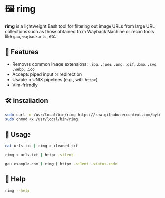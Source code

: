 # 🖼️ rimg

**rimg** is a lightweight Bash tool for filtering out image URLs from large URL collections such as those obtained from Wayback Machine or recon tools like `gau`, `waybackurls`, etc.

## 🚀 Features

- Removes common image extensions: `.jpg`, `.jpeg`, `.png`, `.gif`, `.bmp`, `.svg`, `.webp`, `.ico`
- Accepts piped input or redirection
- Usable in UNIX pipelines (e.g., with `httpx`)
- Vim-friendly

## 🛠️ Installation

```bash
sudo curl -o /usr/local/bin/rimg https://raw.githubusercontent.com/byteoverride/rimg/main/rimg
sudo chmod +x /usr/local/bin/rimg
```

## 🔧 Usage

```bash
cat urls.txt | rimg > cleaned.txt

rimg < urls.txt | httpx -silent

gau example.com | rimg | httpx -silent -status-code

```

## 📖 Help

```bash
rimg --help
```



